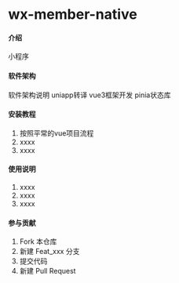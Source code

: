 # wx-member-native

#### 介绍
小程序

#### 软件架构
软件架构说明
   uniapp转译   vue3框架开发   pinia状态库


#### 安装教程

1.  按照平常的vue项目流程
2.  xxxx
3.  xxxx

#### 使用说明

1.  xxxx
2.  xxxx
3.  xxxx


#### 参与贡献

1.  Fork 本仓库
2.  新建 Feat_xxx 分支
3.  提交代码
4.  新建 Pull Request


